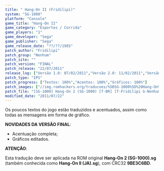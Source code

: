 ```yaml
---
title: " Hang-On II (Fridilipi)"
system: "SG-1000"
platform: "Console"
game_title: "Hang-On II"
game_category: "Esportes / Corrida"
game_players: "1"
game_developer: "Sega"
game_publisher: "Sega"
game_release_date: "??/??/1985"
patch_author: "Fridilipi"
patch_group: "Nenhum"
patch_site: ""
patch_version: "FINAL"
patch_release: "22/07/2011"
release_log: ["Versão 1.0: 07/02/2011","Versão 2.0: 11/02/2011","Versão FINAL: 22/07/2011"]
patch_type: "IPS"
patch_progress: ["Textos: 100%","Acentos: 100%","Gráficos: 100%"]
patch_images: ["//img.romhackers.org/traducoes/%5BSG-1000%5D%20Hang-On%20II%20-%20Fridilipi%20-%201.png","//img.romhackers.org/traducoes/%5BSG-1000%5D%20Hang-On%20II%20-%20Fridilipi%20-%202.png","//img.romhackers.org/traducoes/%5BSG-1000%5D%20Hang-On%20II%20-%20Fridilipi%20-%203.png"]
patch_file: "[SG-1000] Hang-On 2 (SG-1000) [T-BR] [T-Fridilipi G-Nenhum] [V-FINAL A-2011].rar"
modified_date: "2011/07/22"
---
```

Os poucos textos do jogo estão traduzidos e acentuados, assim como todas as mensagens em forma de gráfico.

<b>NOVIDADES DA VERSÃO FINAL</b>:

- Acentuação completa;
- Gráficos editados.

<b>ATENÇÃO</b>:

Esta tradução deve ser aplicada na ROM original <b>Hang-On 2 (SG-1000).sg</b> (também conhecida como <b>Hang-On II (JA).sg</b>), com CRC32 <b>9BE3C6BD</b>.
